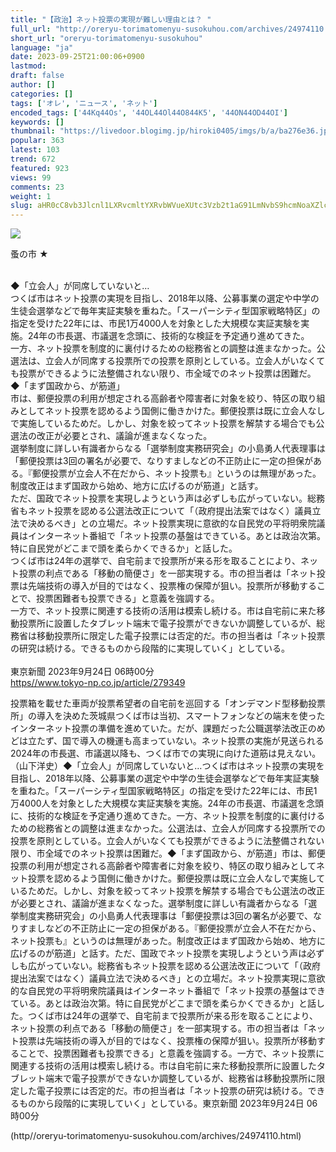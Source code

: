 ```yaml
---
title: "【政治】ネット投票の実現が難しい理由とは？ "
full_url: "http://oreryu-torimatomenyu-susokuhou.com/archives/24974110.html"
short_url: "oreryu-torimatomenyu-susokuhou"
language: "ja"
date: 2023-09-25T21:00:06+0900
lastmod: 
draft: false
author: []
categories: []
tags: ['オレ', 'ニュース', 'ネット']
encoded_tags: ['44Kq44Os', '44OL44Ol44O844K5', '44ON44OD44OI']
keywords: []
thumbnail: "https://livedoor.blogimg.jp/hiroki0405/imgs/b/a/ba276e36.jpg"
popular: 363
latest: 103
trend: 672
featured: 923
views: 99
comments: 23
weight: 1
slug: aHR0cC8vb3Jlcnl1LXRvcmltYXRvbWVueXUtc3Vzb2t1aG91LmNvbS9hcmNoaXZlcy8yNDk3NDExMC5odG1s
---
```


![](https://livedoor.blogimg.jp/hiroki0405/imgs/b/a/ba276e36.jpg)

<div><p>蚤の市 ★ </p><br> ◆「立会人」が同席していないと… <br> つくば市はネット投票の実現を目指し、2018年以降、公募事業の選定や中学の生徒会選挙などで毎年実証実験を重ねた。「スーパーシティ型国家戦略特区」の指定を受けた22年には、市民1万4000人を対象とした大規模な実証実験を実施。24年の市長選、市議選を念頭に、技術的な検証を予定通り進めてきた。 <br> 一方、ネット投票を制度的に裏付けるための総務省との調整は進まなかった。公選法は、立会人が同席する投票所での投票を原則としている。立会人がいなくても投票ができるように法整備されない限り、市全域でのネット投票は困難だ。 <br> ◆「まず国政から、が筋道」 <br> 市は、郵便投票の利用が想定される高齢者や障害者に対象を絞り、特区の取り組みとしてネット投票を認めるよう国側に働きかけた。郵便投票は既に立会人なしで実施しているためだ。しかし、対象を絞ってネット投票を解禁する場合でも公選法の改正が必要とされ、議論が進まなくなった。 <br> 選挙制度に詳しい有識者からなる「選挙制度実務研究会」の小島勇人代表理事は「郵便投票は3回の署名が必要で、なりすましなどの不正防止に一定の担保がある。『郵便投票が立会人不在だから、ネット投票も』というのは無理があった。制度改正はまず国政から始め、地方に広げるのが筋道」と話す。 <br> ただ、国政でネット投票を実現しようという声は必ずしも広がっていない。総務省もネット投票を認める公選法改正について「（政府提出法案ではなく）議員立法で決めるべき」との立場だ。ネット投票実現に意欲的な自民党の平将明衆院議員はインターネット番組で「ネット投票の基盤はできている。あとは政治次第。特に自民党がどこまで頭を柔らかくできるか」と話した。 <br> つくば市は24年の選挙で、自宅前まで投票所が来る形を取ることにより、ネット投票の利点である「移動の簡便さ」を一部実現する。市の担当者は「ネット投票は先端技術の導入が目的ではなく、投票権の保障が狙い。投票所が移動することで、投票困難者も投票できる」と意義を強調する。 <br> 一方で、ネット投票に関連する技術の活用は模索し続ける。市は自宅前に来た移動投票所に設置したタブレット端末で電子投票ができないか調整しているが、総務省は移動投票所に限定した電子投票には否定的だ。市の担当者は「ネット投票の研究は続ける。できるものから段階的に実現していく」としている。 <br> <br> 東京新聞 2023年9月24日 06時00分 <br> <a target='_blank' href='https//www.tokyo-np.co.jp/article/279349'>https//www.tokyo-np.co.jp/article/279349</a> <p>投票箱を載せた車両が投票希望者の自宅前を巡回する「オンデマンド型移動投票所」の導入を決めた茨城県つくば市は当初、スマートフォンなどの端末を使ったインターネット投票の準備を進めていた。だが、課題だった公職選挙法改正のめどは立たず、国で導入の機運も高まっていない。ネット投票の実施が見送られる2024年の市長選、市議選以降も、つくば市での実現に向けた道筋は見えない。（山下洋史）◆「立会人」が同席していないと…つくば市はネット投票の実現を目指し、2018年以降、公募事業の選定や中学の生徒会選挙などで毎年実証実験を重ねた。「スーパーシティ型国家戦略特区」の指定を受けた22年には、市民1万4000人を対象とした大規模な実証実験を実施。24年の市長選、市議選を念頭に、技術的な検証を予定通り進めてきた。一方、ネット投票を制度的に裏付けるための総務省との調整は進まなかった。公選法は、立会人が同席する投票所での投票を原則としている。立会人がいなくても投票ができるように法整備されない限り、市全域でのネット投票は困難だ。◆「まず国政から、が筋道」市は、郵便投票の利用が想定される高齢者や障害者に対象を絞り、特区の取り組みとしてネット投票を認めるよう国側に働きかけた。郵便投票は既に立会人なしで実施しているためだ。しかし、対象を絞ってネット投票を解禁する場合でも公選法の改正が必要とされ、議論が進まなくなった。選挙制度に詳しい有識者からなる「選挙制度実務研究会」の小島勇人代表理事は「郵便投票は3回の署名が必要で、なりすましなどの不正防止に一定の担保がある。『郵便投票が立会人不在だから、ネット投票も』というのは無理があった。制度改正はまず国政から始め、地方に広げるのが筋道」と話す。ただ、国政でネット投票を実現しようという声は必ずしも広がっていない。総務省もネット投票を認める公選法改正について「（政府提出法案ではなく）議員立法で決めるべき」との立場だ。ネット投票実現に意欲的な自民党の平将明衆院議員はインターネット番組で「ネット投票の基盤はできている。あとは政治次第。特に自民党がどこまで頭を柔らかくできるか」と話した。つくば市は24年の選挙で、自宅前まで投票所が来る形を取ることにより、ネット投票の利点である「移動の簡便さ」を一部実現する。市の担当者は「ネット投票は先端技術の導入が目的ではなく、投票権の保障が狙い。投票所が移動することで、投票困難者も投票できる」と意義を強調する。一方で、ネット投票に関連する技術の活用は模索し続ける。市は自宅前に来た移動投票所に設置したタブレット端末で電子投票ができないか調整しているが、総務省は移動投票所に限定した電子投票には否定的だ。市の担当者は「ネット投票の研究は続ける。できるものから段階的に実現していく」としている。東京新聞 2023年9月24日 06時00分</p></div>

(http//oreryu-torimatomenyu-susokuhou.com/archives/24974110.html)
